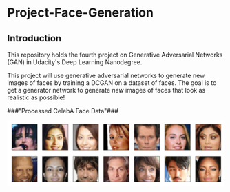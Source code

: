 # Project-Face-Generation

## Introduction ##
This repository holds the fourth project on Generative Adversarial Networks (GAN) in Udacity's Deep Learning Nanodegree.

This project will use generative adversarial networks to generate new images of faces by training a DCGAN on a dataset of faces. The goal is to get a generator network to generate *new* images of faces that look as realistic as possible!

###"Processed CelebA Face Data"### 

![Processed CelebA face data](assets\processed_face_data.png)